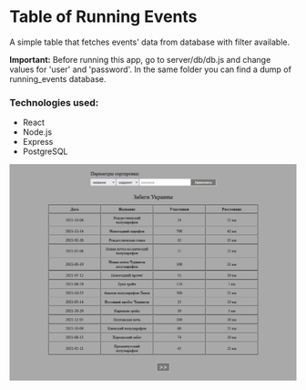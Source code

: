 #  Table of Running Events

A simple table that fetches events' data from database with filter available.


**Important:** Before running this app, go to server/db/db.js and change values for 'user' and 'password'.
In the same folder you can find a dump of running_events database.


### Technologies used:
- React
- Node.js
- Express
- PostgreSQL

![The running events of Ukraine](Screenshot.jpg)
